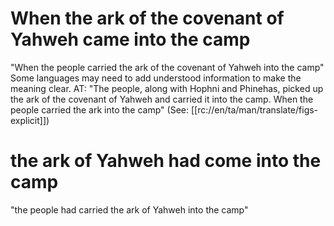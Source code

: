 # When the ark of the covenant of Yahweh came into the camp

"When the people carried the ark of the covenant of Yahweh into the camp" Some languages may need to add understood information to make the meaning clear. AT: "The people, along with Hophni and Phinehas, picked up the ark of the covenant of Yahweh and carried it into the camp. When the people carried the ark into the camp" (See: [[rc://en/ta/man/translate/figs-explicit]])

# the ark of Yahweh had come into the camp

"the people had carried the ark of Yahweh into the camp"